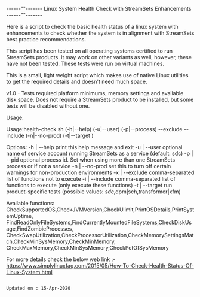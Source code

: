  ------""------- Linux System Health Check with StreamSets Enhancements ------""------- 

Here is a script to check the basic health status of a linux system with enhancements to check whether the system is in alignment with StreamSets best practice recommendations.

This script has been tested on all operating systems certified to run StreamSets products. It may work on other variants as well, however, these have not been tested. These tests were run on virtual machines.

This is a small, light weight script which makes use of native Linux utilities to get the required details and doesn't need much space.

v1.0 - Tests required platform minimums, memory settings and available disk space. Does not require a StreamSets product to be installed, but some tests will be disabled without one.

Usage:

Usage:health-check.sh (-h|--help) (-u|--user) <svcacct> (-p|--process) <pid> --exclude <functionlist> --include <functionlist> (-n|--no-prod) (-t|--target <targetapp>)

Options:
-h | --help                        print this help message and exit
-u | --user <uid>                  optional name of service account running StreamSets as a service (default: sdc)
-p | --pid <pid>                   optional process id. Set when using more than one StreamSets process or if not a service
-n | --no-prod                     set this to turn off certain warnings for non-production environments
-x | --exclude <functionlist>      comma-separated list of functions not to execute
-i | --include <functionlist>      comma-separated list of functions to execute (only execute these functions)
-t | --target <targetproduct>      run product-specific tests (possible values: *sdc*,dpm|sch,transformer|xfm)

Available functions: CheckSupportedOS,CheckJVMVersion,CheckUlimit,PrintOSDetails,PrintSystemUptime,
FindReadOnlyFileSystems,FindCurrentlyMountedFileSystems,CheckDiskUsage,FindZombieProcesses,
CheckSwapUtilization,CheckProcessorUtilization,CheckMemorySettingsMatch,CheckMinSysMemory,CheckMinMemory,
CheckMaxMemory,CheckMinSysMemory,CheckPctOfSysMemory

For more details check the below web link :-
https://www.simplylinuxfaq.com/2015/05/How-To-Check-Health-Status-Of-Linux-System.html

                                                                    Updated on : 15-Apr-2020
